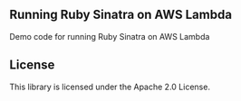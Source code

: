 ## Running Ruby Sinatra on AWS Lambda

Demo code for running Ruby Sinatra on AWS Lambda

## License

This library is licensed under the Apache 2.0 License. 
